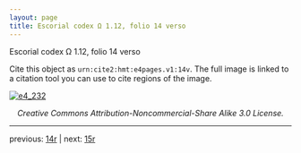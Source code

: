 ```yaml
---
layout: page
title: Escorial codex Ω 1.12, folio 14 verso
---
```


Escorial codex Ω 1.12, folio 14 verso

Cite this object as `urn:cite2:hmt:e4pages.v1:14v`.  The full image is linked to a citation tool you can use to cite regions of the image.

[![e4_232](http://www.homermultitext.org/iipsrv?IIIF=/project/homer/pyramidal/deepzoom/hmt/e4img/2017a/e4_232.tif/full/800,/0/default.jpg)](http://www.homermultitext.org/ict2/?urn=urn:cite2:hmt:e4img.2017a:e4_232) 

<p style="text-align: center; font-style: italic;">Creative Commons Attribution-Noncommercial-Share Alike 3.0 License.</p>

---

previous: [14r](../14r/) | next: [15r](../15r/)